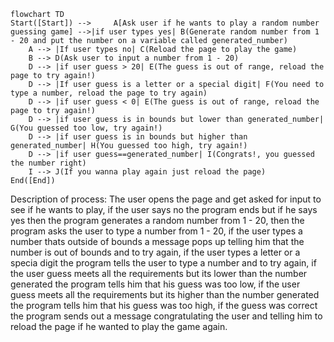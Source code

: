 ```mermaid
flowchart TD
Start([Start]) -->     A[Ask user if he wants to play a random number guessing game] -->|if user types yes| B(Generate random number from 1 - 20 and put the number on a variable called generated_number)
    A --> |If user types no| C(Reload the page to play the game)
    B --> D(Ask user to input a number from 1 - 20)
    D --> |if user guess > 20| E(The guess is out of range, reload the page to try again!)
    D --> |If user guess is a letter or a special digit| F(You need to type a number, reload the page to try again)
    D --> |if user guess < 0| E(The guess is out of range, reload the page to try again!)
    D --> |if user guess is in bounds but lower than generated_number| G(You guessed too low, try again!)
    D --> |if user guess is in bounds but higher than generated_number| H(You guessed too high, try again!)
    D --> |if user guess==generated_number| I(Congrats!, you guessed the number right)
    I --> J(If you wanna play again just reload the page)
End([End])
```
Description of process:
The user opens the page and get asked for input to see if he wants to play,
if the user says no the program ends but if he says yes then the program generates a random number from 1 - 20,
then the program asks the user to type a number from 1 - 20,
if the user types a number thats outside of bounds a message pops up telling him that the number is out of bounds and to try again,
if the user types a letter or a specia digit the program tells the user to type a number and to try again,
if the user guess meets all the requirements but its lower than the number generated the program tells him that his guess was too low,
if the user guess meets all the requirements but its higher than the number generated the program tells him that his guess was too high,
if the guess was correct the program sends out a message congratulating the user and telling him to reload the page if he wanted to play the game again.
